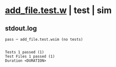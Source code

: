 # [add_file.test.w](../../../../../../examples/tests/sdk_tests/bucket/add_file.test.w) | test | sim

## stdout.log
```log
pass ─ add_file.test.wsim (no tests)
 
 
Tests 1 passed (1)
Test Files 1 passed (1)
Duration <DURATION>
```

